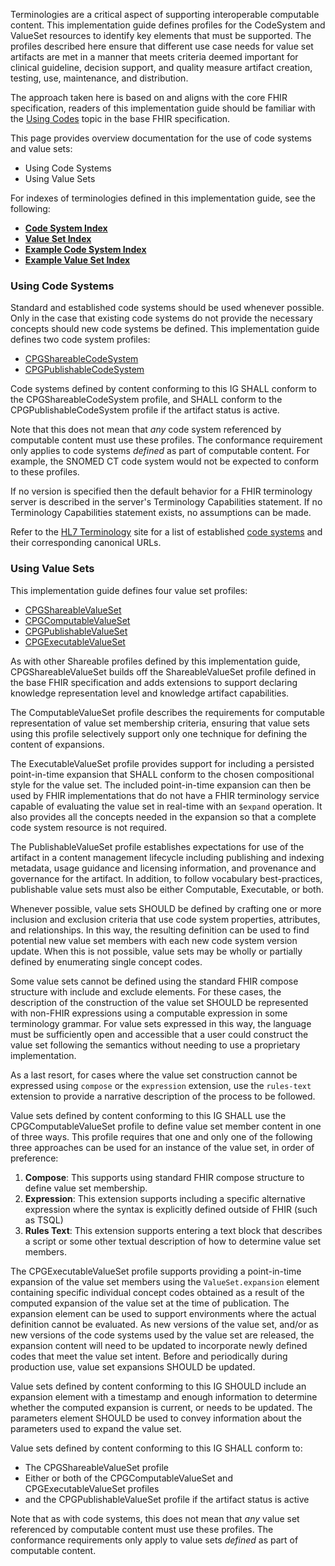Terminologies are a critical aspect of supporting interoperable computable content. This implementation guide defines profiles for the CodeSystem and ValueSet resources to identify key elements that must be supported. The profiles described here ensure that different use case needs for value set artifacts are met in a manner that meets criteria deemed important for clinical guideline, decision support, and quality measure artifact creation, testing, use, maintenance, and distribution.

The approach taken here is based on and aligns with the core FHIR specification, readers of this implementation guide should be familiar with the [Using Codes](http://hl7.org/fhir/R4/terminologies.html) topic in the base FHIR specification.

This page provides overview documentation for the use of code systems and value sets:

*   Using Code Systems
*   Using Value Sets

For indexes of terminologies defined in this implementation guide, see the following:

*   **[Code System Index](artifacts.html#codesystem-index)**
*   **[Value Set Index](artifacts.html#valueset-index)**
*   **[Example Code System Index](examples.html#codesystem-index)**
*   **[Example Value Set Index](examples.html#valueset-index)**

### Using Code Systems

Standard and established code systems should be used whenever possible. Only in the case that existing code systems do not provide the necessary concepts should new code systems be defined. This implementation guide defines two code system profiles:

*   [CPGShareableCodeSystem](StructureDefinition-cpg-shareablecodesystem.html)
*   [CPGPublishableCodeSystem](StructureDefinition-cpg-publishablecodesystem.html)

Code systems defined by content conforming to this IG SHALL conform to the CPGShareableCodeSystem profile, and SHALL conform to the CPGPublishableCodeSystem profile if the artifact status is active.

Note that this does not mean that _any_ code system referenced by computable content must use these profiles. The conformance requirement only applies to code systems _defined_ as part of computable content. For example, the SNOMED CT code system would not be expected to conform to these profiles.

If no version is specified then the default behavior for a FHIR terminology server is described in the server's Terminology Capabilities statement. If no Terminology Capabilities statement exists, no assumptions can be made.

Refer to the [HL7 Terminology](https://terminology.hl7.org/) site for a list of established [code systems](https://terminology.hl7.org/codesystems.html) and their corresponding canonical URLs.

### Using Value Sets

This implementation guide defines four value set profiles:

*   [CPGShareableValueSet](StructureDefinition-cpg-shareablevalueset.html)
*   [CPGComputableValueSet](StructureDefinition-cpg-computablevalueset.html)
*   [CPGPublishableValueSet](StructureDefinition-cpg-publishablevalueset.html)
*   [CPGExecutableValueSet](StructureDefinition-cpg-executablevalueset.html)

As with other Shareable profiles defined by this implementation guide, CPGShareableValueSet builds off the ShareableValueSet profile defined in the base FHIR specification and adds extensions to support declaring knowledge representation level and knowledge artifact capabilities.

The ComputableValueSet profile describes the requirements for computable representation of value set membership criteria, ensuring that value sets using this profile selectively support only one technique for defining the content of expansions.

The ExecutableValueSet profile provides support for including a persisted point-in-time expansion that SHALL conform to the chosen compositional style for the value set. The included point-in-time expansion can then be used by FHIR implementations that do not have a FHIR terminology service capable of evaluating the value set in real-time with an `$expand` operation. It also provides all the concepts needed in the expansion so that a complete code system resource is not required.

The PublishableValueSet profile establishes expectations for use of the artifact in a content management lifecycle including publishing and indexing metadata, usage guidance and licensing information, and provenance and governance for the artifact. In addition, to follow vocabulary best-practices, publishable value sets must also be either Computable, Executable, or both.

Whenever possible, value sets SHOULD be defined by crafting one or more inclusion and exclusion criteria that use code system properties, attributes, and relationships. In this way, the resulting definition can be used to find potential new value set members with each new code system version update. When this is not possible, value sets may be wholly or partially defined by enumerating single concept codes.

Some value sets cannot be defined using the standard FHIR compose structure with include and exclude elements. For these cases, the description of the construction of the value set SHOULD be represented with non-FHIR expressions using a computable expression in some terminology grammar. For value sets expressed in this way, the language must be sufficiently open and accessible that a user could construct the value set following the semantics without needing to use a proprietary implementation.

As a last resort, for cases where the value set construction cannot be expressed using `compose` or the `expression` extension, use the `rules-text` extension to provide a narrative description of the process to be followed.

Value sets defined by content conforming to this IG SHALL use the CPGComputableValueSet profile to define value set member content in one of three ways. This profile requires that one and only one of the following three approaches can be used for an instance of the value set, in order of preference:

1.  **Compose**: This supports using standard FHIR compose structure to define value set membership.
2.  **Expression**: This extension supports including a specific alternative expression where the syntax is explicitly defined outside of FHIR (such as TSQL)
3.  **Rules Text**: This extension supports entering a text block that describes a script or some other textual description of how to determine value set members.

The CPGExecutableValueSet profile supports providing a point-in-time expansion of the value set members using the `ValueSet.expansion` element containing specific individual concept codes obtained as a result of the computed expansion of the value set at the time of publication. The expansion element can be used to support environments where the actual definition cannot be evaluated. As new versions of the value set, and/or as new versions of the code systems used by the value set are released, the expansion content will need to be updated to incorporate newly defined codes that meet the value set intent. Before and periodically during production use, value set expansions SHOULD be updated.

Value sets defined by content conforming to this IG SHOULD include an expansion element with a timestamp and enough information to determine whether the computed expansion is current, or needs to be updated. The parameters element SHOULD be used to convey information about the parameters used to expand the value set.

Value sets defined by content conforming to this IG SHALL conform to:

*   The CPGShareableValueSet profile
*   Either or both of the CPGComputableValueSet and CPGExecutableValueSet profiles
*   and the CPGPublishableValueSet profile if the artifact status is active

Note that as with code systems, this does not mean that _any_ value set referenced by computable content must use these profiles. The conformance requirements only apply to value sets _defined_ as part of computable content.